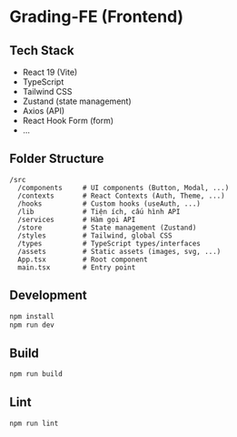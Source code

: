 # Grading-FE (Frontend)

## Tech Stack
- React 19 (Vite)
- TypeScript
- Tailwind CSS
- Zustand (state management)
- Axios (API)
- React Hook Form (form)
- ...

## Folder Structure

```
/src
  /components     # UI components (Button, Modal, ...)
  /contexts       # React Contexts (Auth, Theme, ...)
  /hooks          # Custom hooks (useAuth, ...)
  /lib            # Tiện ích, cấu hình API
  /services       # Hàm gọi API
  /store          # State management (Zustand)
  /styles         # Tailwind, global CSS
  /types          # TypeScript types/interfaces
  /assets         # Static assets (images, svg, ...)
  App.tsx         # Root component
  main.tsx        # Entry point
```

## Development
```bash
npm install
npm run dev
```

## Build
```bash
npm run build
```

## Lint
```bash
npm run lint
```
